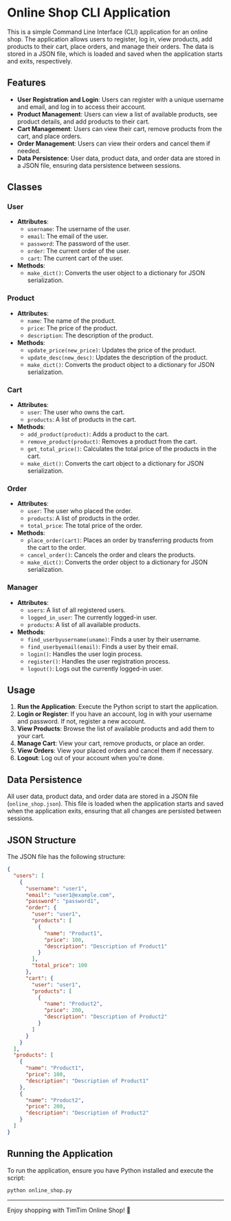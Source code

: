 # Online Shop CLI Application

This is a simple Command Line Interface (CLI) application for an online shop. The application allows users to register, log in, view products, add products to their cart, place orders, and manage their orders. The data is stored in a JSON file, which is loaded and saved when the application starts and exits, respectively.

## Features

- **User Registration and Login**: Users can register with a unique username and email, and log in to access their account.
- **Product Management**: Users can view a list of available products, see product details, and add products to their cart.
- **Cart Management**: Users can view their cart, remove products from the cart, and place orders.
- **Order Management**: Users can view their orders and cancel them if needed.
- **Data Persistence**: User data, product data, and order data are stored in a JSON file, ensuring data persistence between sessions.

## Classes

### User
- **Attributes**:
  - `username`: The username of the user.
  - `email`: The email of the user.
  - `password`: The password of the user.
  - `order`: The current order of the user.
  - `cart`: The current cart of the user.
- **Methods**:
  - `make_dict()`: Converts the user object to a dictionary for JSON serialization.

### Product
- **Attributes**:
  - `name`: The name of the product.
  - `price`: The price of the product.
  - `description`: The description of the product.
- **Methods**:
  - `update_price(new_price)`: Updates the price of the product.
  - `update_desc(new_desc)`: Updates the description of the product.
  - `make_dict()`: Converts the product object to a dictionary for JSON serialization.

### Cart
- **Attributes**:
  - `user`: The user who owns the cart.
  - `products`: A list of products in the cart.
- **Methods**:
  - `add_product(product)`: Adds a product to the cart.
  - `remove_product(product)`: Removes a product from the cart.
  - `get_total_price()`: Calculates the total price of the products in the cart.
  - `make_dict()`: Converts the cart object to a dictionary for JSON serialization.

### Order
- **Attributes**:
  - `user`: The user who placed the order.
  - `products`: A list of products in the order.
  - `total_price`: The total price of the order.
- **Methods**:
  - `place_order(cart)`: Places an order by transferring products from the cart to the order.
  - `cancel_order()`: Cancels the order and clears the products.
  - `make_dict()`: Converts the order object to a dictionary for JSON serialization.

### Manager
- **Attributes**:
  - `users`: A list of all registered users.
  - `logged_in_user`: The currently logged-in user.
  - `products`: A list of all available products.
- **Methods**:
  - `find_userbyusername(uname)`: Finds a user by their username.
  - `find_userbyemail(email)`: Finds a user by their email.
  - `login()`: Handles the user login process.
  - `register()`: Handles the user registration process.
  - `logout()`: Logs out the currently logged-in user.

## Usage

1. **Run the Application**: Execute the Python script to start the application.
2. **Login or Register**: If you have an account, log in with your username and password. If not, register a new account.
3. **View Products**: Browse the list of available products and add them to your cart.
4. **Manage Cart**: View your cart, remove products, or place an order.
5. **View Orders**: View your placed orders and cancel them if necessary.
6. **Logout**: Log out of your account when you're done.

## Data Persistence

All user data, product data, and order data are stored in a JSON file (`online_shop.json`). This file is loaded when the application starts and saved when the application exits, ensuring that all changes are persisted between sessions.

## JSON Structure

The JSON file has the following structure:

```json
{
  "users": [
    {
      "username": "user1",
      "email": "user1@example.com",
      "password": "password1",
      "order": {
        "user": "user1",
        "products": [
          {
            "name": "Product1",
            "price": 100,
            "description": "Description of Product1"
          }
        ],
        "total_price": 100
      },
      "cart": {
        "user": "user1",
        "products": [
          {
            "name": "Product2",
            "price": 200,
            "description": "Description of Product2"
          }
        ]
      }
    }
  ],
  "products": [
    {
      "name": "Product1",
      "price": 100,
      "description": "Description of Product1"
    },
    {
      "name": "Product2",
      "price": 200,
      "description": "Description of Product2"
    }
  ]
}
```

## Running the Application

To run the application, ensure you have Python installed and execute the script:

```bash
python online_shop.py
```
---
Enjoy shopping with TimTim Online Shop! 🛒
